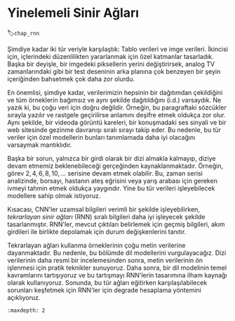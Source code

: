 # Yinelemeli Sinir Ağları
:label:`chap_rnn`

Şimdiye kadar iki tür veriyle karşılaştık: Tablo verileri ve imge verileri. İkincisi için, içlerindeki düzenlilikten yararlanmak için özel katmanlar tasarladık. Başka bir deyişle, bir imgedeki piksellerin yerini değiştirirsek, analog TV zamanlarındaki gibi bir test deseninin arka planına çok benzeyen bir şeyin içeriğinden bahsetmek çok daha zor olurdu.

En önemlisi, şimdiye kadar, verilerimizin hepsinin bir dağıtımdan çekildiğini ve tüm örneklerin bağımsız ve aynı şekilde dağıtıldığını (i.d.) varsaydık. Ne yazık ki, bu çoğu veri için doğru değildir. Örneğin, bu paragraftaki sözcükler sırayla yazılır ve rastgele geçirilirse anlamını deşifre etmek oldukça zor olur. Aynı şekilde, bir videoda görüntü kareleri, bir konuşmadaki ses sinyali ve bir web sitesinde gezinme davranışı sıralı sırayı takip eder. Bu nedenle, bu tür veriler için özel modellerin bunları tanımlamada daha iyi olacağını varsaymak mantıklıdır.

Başka bir sorun, yalnızca bir girdi olarak bir dizi almakla kalmayıp, diziye devam etmemiz beklenebileceği gerçeğinden kaynaklanmaktadır. Örneğin, görev $2, 4, 6, 8, 10, \ldots$ serisine devam etmek olabilir. Bu, zaman serisi analizinde, borsayı, hastanın ateş eğrisini veya yarış arabası için gereken ivmeyi tahmin etmek oldukça yaygındır. Yine bu tür verileri işleyebilecek modellere sahip olmak istiyoruz.

Kısacası, CNN'ler uzamsal bilgileri verimli bir şekilde işleyebilirken, *tekrarlayan sinir ağları* (RNN) sıralı bilgileri daha iyi işleyecek şekilde tasarlanmıştır. RNN'ler, mevcut çıktıları belirlemek için geçmiş bilgileri, akım girdileri ile birlikte depolamak için durum değişkenlerini tanıtır.

Tekrarlayan ağları kullanma örneklerinin çoğu metin verilerine dayanmaktadır. Bu nedenle, bu bölümde dil modellerini vurgulayacağız. Dizi verilerinin daha resmi bir incelemesinden sonra, metin verilerinin ön işlenmesi için pratik teknikler sunuyoruz. Daha sonra, bir dil modelinin temel kavramlarını tartışıyoruz ve bu tartışmayı RNN'lerin tasarımına ilham kaynağı olarak kullanıyoruz. Sonunda, bu tür ağları eğitirken karşılaşılabilecek sorunları keşfetmek için RNN'ler için degrade hesaplama yöntemini açıklıyoruz.

```toc
:maxdepth: 2


```

